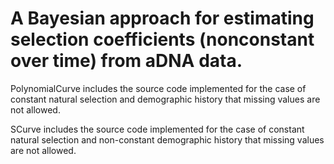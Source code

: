 # A Bayesian approach for estimating selection coefficients (nonconstant over time) from aDNA data.

PolynomialCurve includes the source code implemented for the case of constant natural selection and demographic history that missing values are not allowed.

SCurve includes the source code implemented for the case of constant natural selection and non-constant demographic history that missing values are not allowed.


